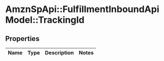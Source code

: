 # AmznSpApi::FulfillmentInboundApiModel::TrackingId

## Properties
Name | Type | Description | Notes
------------ | ------------- | ------------- | -------------

